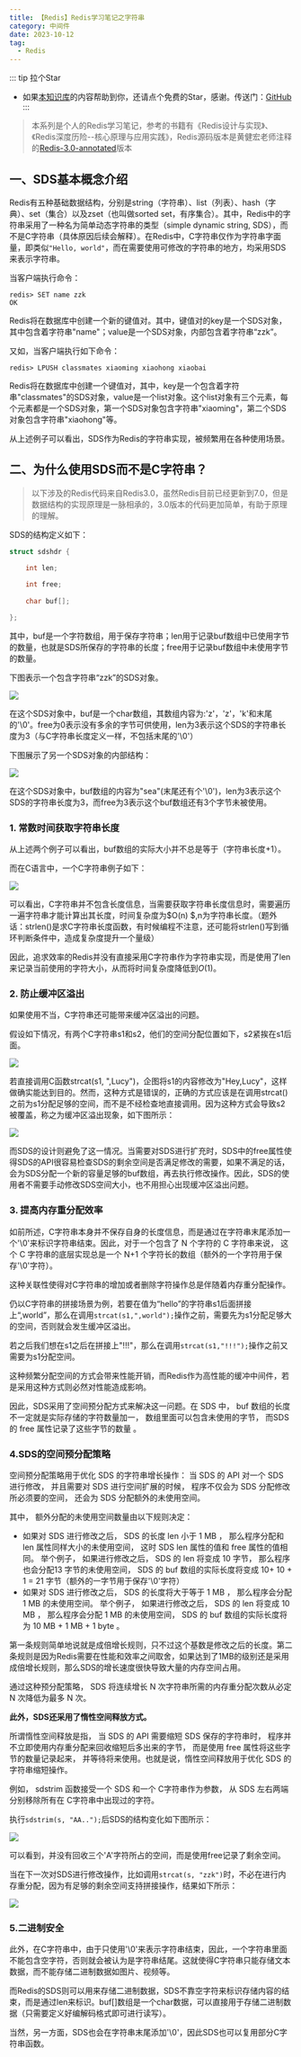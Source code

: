 ```yaml
---
title: 【Redis】Redis学习笔记之字符串
category: 中间件
date: 2023-10-12
tag:
  - Redis
---
```

::: tip 拉个Star
- 如果<a href='https://github.com/shzyjbr/person-database' target='blank'>本知识库</a>的内容帮助到你，还请点个免费的Star，感谢。传送门：<a href='https://github.com/shzyjbr/person-database' target='blank'>GitHub</a>
:::

> 本系列是个人的Redis学习笔记，参考的书籍有《Redis设计与实现》、《Redis深度历险--核心原理与应用实践》，Redis源码版本是黄健宏老师注释的[Redis-3.0-annotated](https://github.com/huangz1990/redis-3.0-annotated)版本

## 一、SDS基本概念介绍

Redis有五种基础数据结构，分别是string（字符串）、list（列表）、hash（字典）、set（集合）以及zset（也叫做sorted set，有序集合）。其中，Redis中的字符串采用了一种名为简单动态字符串的类型（simple dynamic string, SDS），而不是C字符串（具体原因后续会解释）。在Redis中，C字符串仅作为字符串字面量，即类似`"Hello, world"`，而在需要使用可修改的字符串的地方，均采用SDS来表示字符串。

当客户端执行命令：

```
redis> SET name zzk
OK
```

Redis将在数据库中创建一个新的键值对。其中，键值对的key是一个SDS对象，其中包含着字符串"name"；value是一个SDS对象，内部包含着字符串“zzk”。

又如，当客户端执行如下命令：

```
redis> LPUSH classmates xiaoming xiaohong xiaobai
```

Redis将在数据库中创建一个键值对，其中，key是一个包含着字符串"classmates"的SDS对象，value是一个list对象。这个list对象有三个元素，每个元素都是一个SDS对象，第一个SDS对象包含字符串"xiaoming"，第二个SDS对象包含字符串"xiaohong"等。

从上述例子可以看出，SDS作为Redis的字符串实现，被频繁用在各种使用场景。

## 二、为什么使用SDS而不是C字符串？

> 以下涉及的Redis代码来自Redis3.0，虽然Redis目前已经更新到7.0，但是数据结构的实现原理是一脉相承的，3.0版本的代码更加简单，有助于原理的理解。

SDS的结构定义如下：

```C
struct sdshdr {

    int len;
    
    int free;
    
    char buf[];

};
```

其中，buf是一个字符数组，用于保存字符串；len用于记录buf数组中已使用字节的数量，也就是SDS所保存的字符串的长度；free用于记录buf数组中未使用字节的数量。

下图表示一个包含字符串“zzk”的SDS对象。

![](http://zzk31.320.io/img/20230521135841.png)

在这个SDS对象中，buf是一个char数组，其数组内容为:'z'，'z'，'k'和末尾的'\0'。free为0表示没有多余的字节可供使用，len为3表示这个SDS的字符串长度为3（与C字符串长度定义一样，不包括末尾的'\0'）

下图展示了另一个SDS对象的内部结构：

![](http://zzk31.320.io/img/20230521135902.png)

在这个SDS对象中，buf数组的内容为"sea"(末尾还有个'\0')，len为3表示这个SDS的字符串长度为3，而free为3表示这个buf数组还有3个字节未被使用。

### 1. 常数时间获取字符串长度

从上述两个例子可以看出，buf数组的实际大小并不总是等于（字符串长度+1）。

而在C语言中，一个C字符串例子如下：

![](http://zzk31.320.io/img/20230521135922.png)

可以看出，C字符串并不包含长度信息，当需要获取字符串长度信息时，需要遍历一遍字符串才能计算出其长度，时间复杂度为$O(n) $,n为字符串长度。（题外话：strlen()是求C字符串长度函数，有时候编程不注意，还可能将strlen()写到循环判断条件中，造成复杂度提升一个量级）

因此，追求效率的Redis并没有直接采用C字符串作为字符串实现，而是使用了len来记录当前使用的字符大小，从而将时间复杂度降低到$O(1)$。

### 2. 防止缓冲区溢出

如果使用不当，C字符串还可能带来缓冲区溢出的问题。

假设如下情况，有两个C字符串s1和s2，他们的空间分配位置如下，s2紧挨在s1后面。

![](http://zzk31.320.io/img/20230521140010.png)

若直接调用C函数strcat(s1, ",Lucy")，企图将s1的内容修改为"Hey,Lucy"，这样做确实能达到目的。然而，这种方式是错误的，正确的方式应该是在调用strcat()之前为s1分配足够的空间，而不是不经检查地直接调用。因为这种方式会导致s2被覆盖，称之为缓冲区溢出现象，如下图所示：

![](http://zzk31.320.io/img/20230521135953.png)

而SDS的设计则避免了这一情况。当需要对SDS进行扩充时，SDS中的free属性使得SDS的API很容易检查SDS的剩余空间是否满足修改的需要，如果不满足的话，会为SDS分配一个新的容量足够的buf数组，再去执行修改操作。因此，SDS的使用者不需要手动修改SDS空间大小，也不用担心出现缓冲区溢出问题。

### 3. 提高内存重分配效率

如前所述，C字符串本身并不保存自身的长度信息，而是通过在字符串末尾添加一个'\0'来标识字符串结束。因此，对于一个包含了 N 个字符的 C 字符串来说， 这个 C 字符串的底层实现总是一个 N+1 个字符长的数组（额外的一个字符用于保存'\0'字符）。

这种关联性使得对C字符串的增加或者删除字符操作总是伴随着内存重分配操作。

仍以C字符串的拼接场景为例，若要在值为“hello”的字符串s1后面拼接上“,world”，那么在调用`strcat(s1,",world");`操作之前，需要先为s1分配足够大的空间，否则就会发生缓冲区溢出。

若之后我们想在s1之后在拼接上"!!!"，那么在调用`strcat(s1,"!!!");`操作之前又需要为s1分配空间。

这种频繁分配空间的方式会带来性能开销，而Redis作为高性能的缓冲中间件，若是采用这种方式则必然对性能造成影响。

因此，SDS采用了空间预分配方式来解决这一问题。在 SDS 中， buf 数组的长度不一定就是实际存储的字符数量加一， 数组里面可以包含未使用的字节， 而SDS 的 free 属性记录了这些字节的数量 。

### 4.SDS的空间预分配策略

空间预分配策略用于优化 SDS 的字符串增长操作： 当 SDS 的 API 对一个 SDS 进行修改， 并且需要对 SDS 进行空间扩展的时候， 程序不仅会为 SDS 分配修改所必须要的空间， 还会为 SDS 分配额外的未使用空间。

其中， 额外分配的未使用空间数量由以下规则决定：

- 如果对 SDS 进行修改之后， SDS 的长度 len 小于 1 MB ， 那么程序分配和 len 属性同样大小的未使用空间， 这时 SDS len 属性的值和 free 属性的值相同。 举个例子， 如果进行修改之后， SDS 的 len 将变成 10 字节， 那么程序也会分配13 字节的未使用空间， SDS 的 buf 数组的实际长度将变成 10+ 10 + 1 = 21 字节（额外的一字节用于保存'\0'字符）
- 如果对 SDS 进行修改之后， SDS 的长度将大于等于 1 MB ， 那么程序会分配 1 MB 的未使用空间。 举个例子， 如果进行修改之后， SDS 的 len 将变成 10 MB ， 那么程序会分配 1 MB 的未使用空间， SDS 的 buf 数组的实际长度将为 10 MB + 1 MB + 1 byte 。

第一条规则简单地说就是成倍增长规则，只不过这个基数是修改之后的长度。第二条规则是因为Redis需要在性能和效率之间取舍，如果达到了1MB的级别还是采用成倍增长规则，那么SDS的增长速度很快导致大量的内存空间占用。

通过这种预分配策略， SDS 将连续增长 N 次字符串所需的内存重分配次数从必定 N 次降低为最多 N 次。

**此外，SDS还采用了惰性空间释放方式。**

所谓惰性空间释放是指， 当 SDS 的 API 需要缩短 SDS 保存的字符串时， 程序并不立即使用内存重分配来回收缩短后多出来的字节， 而是使用 free 属性将这些字节的数量记录起来， 并等待将来使用。也就是说，惰性空间释放用于优化 SDS 的字符串缩短操作。

例如， sdstrim 函数接受一个 SDS 和一个 C字符串作为参数， 从 SDS 左右两端分别移除所有在 C字符串中出现过的字符。

执行`sdstrim(s, "AA..");`后SDS的结构变化如下图所示：

![](http://zzk31.320.io/img/20230521140039.png)

可以看到，并没有回收三个'A'字符所占的空间，而是使用free记录了剩余空间。

当在下一次对SDS进行修改操作，比如调用`strcat(s, "zzk")`时，不必在进行内存重分配，因为有足够的剩余空间支持拼接操作，结果如下所示：

![](http://zzk31.320.io/img/20230521134208.png)

### 5.二进制安全

此外，在C字符串中，由于只使用'\0'来表示字符串结束，因此，一个字符串里面不能包含空字符，否则就会被认为是字符串结尾。这就使得C字符串只能存储文本数据，而不能存储二进制数据如图片、视频等。

而Redis的SDS则可以用来存储二进制数据，SDS不靠空字符来标识存储内容的结束，而是通过len来标识。buf[]数组是一个char数据，可以直接用于存储二进制数据（只需要定义好编解码格式即可进行读写）。

当然，另一方面，SDS也会在字符串末尾添加'\0'，因此SDS也可以复用部分C字符串函数。